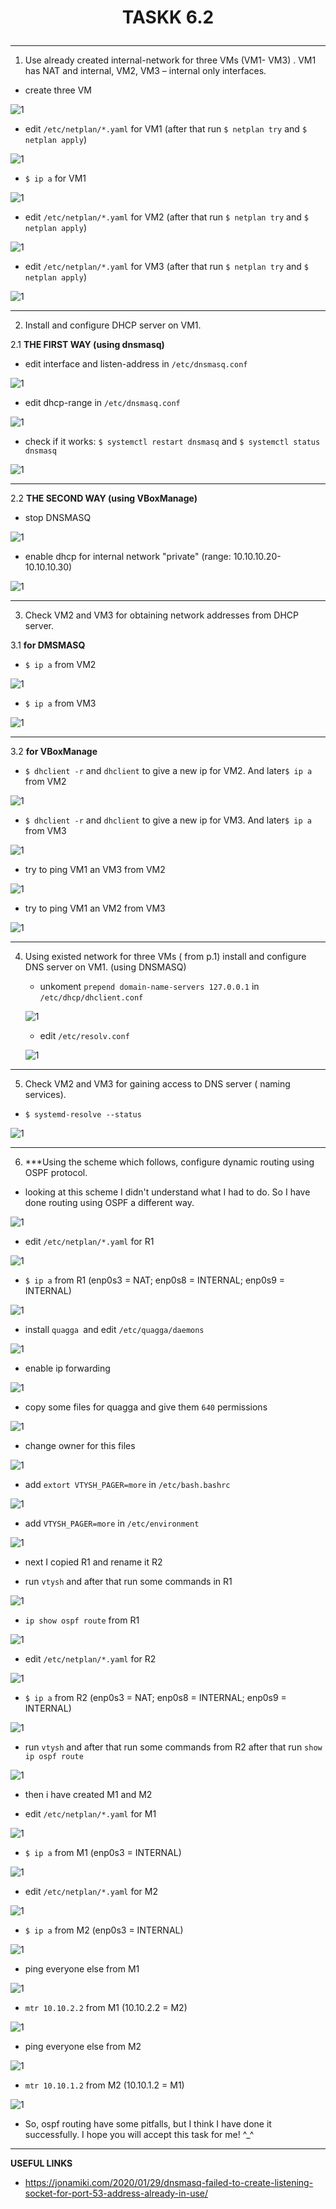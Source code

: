 # <p align="center">__TASKK 6.2__</p>

---

1. Use  already created internal-network for three VMs (VM1-  VM3)  .  VM1 has NAT and internal, VM2, VM3 – internal only interfaces.

  * create three VM

  ![1](screenshots/1.png)


  * edit `/etc/netplan/*.yaml` for VM1 (after that run `$ netplan try` and `$ netplan apply`)

  ![1](screenshots/2.png)


  * `$ ip a` for VM1

  ![1](screenshots/3.png)


  * edit `/etc/netplan/*.yaml` for VM2 (after that run `$ netplan try` and `$ netplan apply`)

  ![1](screenshots/4.png)


  * edit `/etc/netplan/*.yaml` for VM3 (after that run `$ netplan try` and `$ netplan apply`)

  ![1](screenshots/5.png)

---

2. Install and configure DHCP server on VM1.

 2.1 __THE FIRST WAY (using dnsmasq)__

 * edit interface and listen-address in `/etc/dnsmasq.conf`

 ![1](screenshots/6.png)


 * edit dhcp-range in `/etc/dnsmasq.conf`

 ![1](screenshots/7.png)


 * check if it works: `$ systemctl restart dnsmasq` and `$ systemctl status dnsmasq`

 ![1](screenshots/10.png)

---

  2.2 __THE SECOND WAY (using VBoxManage)__

  * stop DNSMASQ

  ![1](screenshots/20.png)


  * enable dhcp for internal network "private" (range: 10.10.10.20-10.10.10.30)

  ![1](screenshots/15.png)


---

3. Check VM2 and VM3  for obtaining  network addresses from DHCP server.

  3.1 __for DMSMASQ__

  * `$ ip a` from VM2

  ![1](screenshots/11.png)


  * `$ ip a` from VM3

  ![1](screenshots/12.png)

---

  3.2 __for VBoxManage__

  * `$ dhclient -r` and `dhclient` to give a new ip for VM2. And later`$ ip a` from VM2

  ![1](screenshots/16.png)


  * `$ dhclient -r` and `dhclient` to give a new ip for VM3. And later`$ ip a` from VM3

  ![1](screenshots/17.png)


  * try to ping VM1 an VM3 from VM2

  ![1](screenshots/18.png)


  * try to ping VM1 an VM2 from VM3

  ![1](screenshots/19.png)

---

4. Using existed network for three VMs ( from p.1) install and configure DNS server on VM1. (using DNSMASQ)

   * unkoment `prepend domain-name-servers 127.0.0.1` in `/etc/dhcp/dhclient.conf`

   ![1](screenshots/8.png)


   * edit `/etc/resolv.conf`

   ![1](screenshots/9.png)

---

5. Check VM2 and VM3  for gaining access to DNS server ( naming services).

  * `$ systemd-resolve --status`

  ![1](screenshots/14.png)

---

6. ***Using the scheme which follows, configure dynamic routing using OSPF protocol.

  * looking at this scheme I didn't understand what I had to do. So I have done routing using OSPF a different way.

  ![1](screenshots/21.png)


  * edit `/etc/netplan/*.yaml` for R1

  ![1](screenshots/22.png)


  * `$ ip a` from R1 (enp0s3 = NAT; enp0s8 = INTERNAL; enp0s9 = INTERNAL)

  ![1](screenshots/23.png)


  * install `quagga `and edit `/etc/quagga/daemons`

  ![1](screenshots/24.png)


  * enable ip forwarding

  ![1](screenshots/25.png)


  * copy some files for quagga and give them `640` permissions

  ![1](screenshots/26.png)


  * change owner for this files

  ![1](screenshots/27.png)


  * add `extort VTYSH_PAGER=more` in `/etc/bash.bashrc`

  ![1](screenshots/28.png)


  * add `VTYSH_PAGER=more` in `/etc/environment`

  ![1](screenshots/29.png)


  * next I copied R1 and rename it R2


  * run `vtysh` and after that run some commands in R1

  ![1](screenshots/30.png)


  * `ip show ospf route` from R1

  ![1](screenshots/31.png)


  * edit `/etc/netplan/*.yaml` for R2

  ![1](screenshots/32.png)


  * `$ ip a` from R2 (enp0s3 = NAT; enp0s8 = INTERNAL; enp0s9 = INTERNAL)

  ![1](screenshots/33.png)


  * run `vtysh` and after that run some commands from R2 after that run `show ip ospf route`

  ![1](screenshots/34.png)


  * then i have created M1 and M2


  * edit `/etc/netplan/*.yaml` for M1

  ![1](screenshots/35.png)


  * `$ ip a` from M1 (enp0s3 = INTERNAL)

  ![1](screenshots/36.png)


  * edit `/etc/netplan/*.yaml` for M2

  ![1](screenshots/37.png)


  * `$ ip a` from M2 (enp0s3 = INTERNAL)

  ![1](screenshots/38.png)


  * ping everyone else from M1

  ![1](screenshots/39.png)


  * `mtr 10.10.2.2` from M1 (10.10.2.2 = M2)

  ![1](screenshots/40.png)


  * ping everyone else from M2

  ![1](screenshots/41.png)


  * `mtr 10.10.1.2` from M2 (10.10.1.2 = M1)

  ![1](screenshots/42.png)


  * So, ospf routing have some pitfalls, but  I think I have done it successfully. I hope you will accept this task for me! ^_^

---

__USEFUL LINKS__
* https://jonamiki.com/2020/01/29/dnsmasq-failed-to-create-listening-socket-for-port-53-address-already-in-use/
